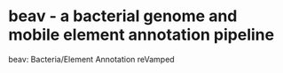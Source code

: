 # beav - a bacterial genome and mobile element annotation pipeline
beav: Bacteria/Element Annotation reVamped

